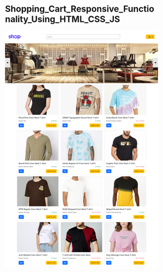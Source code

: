# Shopping_Cart_Responsive_Functionality_Using_HTML_CSS_JS

<img src="https://github.com/pramod-ravuri/Shopping_Cart_Responsive_Functionality_Using_HTML_CSS_JS/blob/main/assets/theme_image.png" alt="shopping-cart"/>
